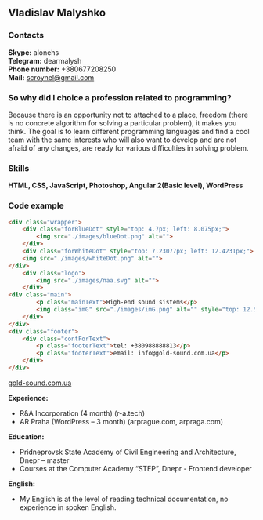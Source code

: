 ## Vladislav Malyshko

### Contacts ###

**Skype:** alonehs   
**Telegram:** dearmalysh   
**Phone number:** +380677208250   
**Mail:** scroynel@gmail.com

### **So why did I choice a profession related to programming?** ###

Because there is an opportunity not to attached to a place, freedom (there is no concrete algorithm for solving a particular problem), it makes you think. The goal is to learn different programming languages and find a cool team with the same interests who will also want to develop and are not afraid of any changes, are ready for various difficulties in solving problem.

### Skills ###

**HTML, CSS, JavaScript, Photoshop, Angular 2(Basic level), WordPress**

### Code example ###

```html
<div class="wrapper">
	<div class="forBlueDot" style="top: 4.7px; left: 8.075px;">
		<img src="./images/blueDot.png" alt="">
	</div>
	<div class="forWhiteDot" style="top: 7.23077px; left: 12.4231px;">
	<img src="./images/whiteDot.png" alt="">
</div>
	<div class="logo">
		<img src="./images/паа.svg" alt="">
	</div>
<div class="main">
		<p class="mainText">High-end sound sistems</p>
		<img class="imG" src="./images/imG.png" alt="" style="top: 12.5333px; left: 21.5333px;">
	</div>
</div>
<div class="footer">
	<div class="contForText">
		<p class="footerText">tel: +380988888813</p>
		<p class="footerText">email: info@gold-sound.com.ua</p>
	</div>
</div>  
```

[gold-sound.com.ua](http://gold-sound.com.ua/)

**Experience:**

- R&A Incorporation (4 month) (r-a.tech)   
- AR Praha (WordPress – 3 month) (arprague.com, arpraga.com)

**Education:** 

 - Pridneprovsk State Academy of Civil Engineering and Architecture, Dnepr – master   
 - Courses at the Computer Academy “STEP”, Dnepr - Frontend developer

**English:**

- My English is at the level of reading technical documentation, no experience in spoken English.
